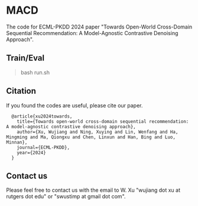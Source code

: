 # MACD
The code for ECML-PKDD 2024 paper "Towards Open-World Cross-Domain Sequential Recommendation: A Model-Agnostic Contrastive Denoising Approach".

## Train/Eval
>bash run.sh

## Citation

If you found the codes are useful, please cite our paper.

      @article{xu2024towards,
        title={Towards open-world cross-domain sequential recommendation: A model-agnostic contrastive denoising approach},
        author={Xu, Wujiang and Ning, Xuying and Lin, Wenfang and Ha, Mingming and Ma, Qiongxu and Chen, Linxun and Han, Bing and Luo, Minnan},
        journal={ECML-PKDD},
        year={2024}
      }

## Contact us 
Please feel free to contact us with the email to W. Xu "wujiang dot xu at rutgers dot edu" or "swustimp at gmail dot com".
